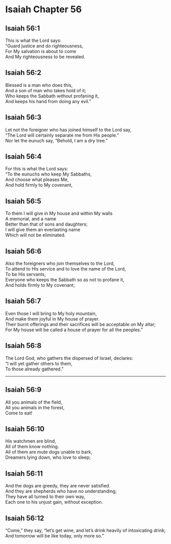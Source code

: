 # Isaiah Chapter 56

## Isaiah 56:1  
This is what the Lord says:  
“Guard justice and do righteousness,  
For My salvation is about to come  
And My righteousness to be revealed.

## Isaiah 56:2  
Blessed is a man who does this,  
And a son of man who takes hold of it;  
Who keeps the Sabbath without profaning it,  
And keeps his hand from doing any evil.”

## Isaiah 56:3  
Let not the foreigner who has joined himself to the Lord say,  
“The Lord will certainly separate me from His people.”  
Nor let the eunuch say, “Behold, I am a dry tree.”

## Isaiah 56:4  
For this is what the Lord says:  
“To the eunuchs who keep My Sabbaths,  
And choose what pleases Me,  
And hold firmly to My covenant,

## Isaiah 56:5  
To them I will give in My house and within My walls  
A memorial, and a name  
Better than that of sons and daughters;  
I will give them an everlasting name  
Which will not be eliminated.

## Isaiah 56:6  
Also the foreigners who join themselves to the Lord,  
To attend to His service and to love the name of the Lord,  
To be His servants,  
Everyone who keeps the Sabbath so as not to profane it,  
And holds firmly to My covenant;

## Isaiah 56:7  
Even those I will bring to My holy mountain,  
And make them joyful in My house of prayer.  
Their burnt offerings and their sacrifices will be acceptable on My altar;  
For My house will be called a house of prayer for all the peoples.”

## Isaiah 56:8  
The Lord God, who gathers the dispersed of Israel, declares:  
“I will yet gather others to them,  
To those already gathered.”

---

## Isaiah 56:9  
All you animals of the field,  
All you animals in the forest,  
Come to eat!

## Isaiah 56:10  
His watchmen are blind,  
All of them know nothing.  
All of them are mute dogs unable to bark,  
Dreamers lying down, who love to sleep;

## Isaiah 56:11  
And the dogs are greedy, they are never satisfied.  
And they are shepherds who have no understanding;  
They have all turned to their own way,  
Each one to his unjust gain, without exception.

## Isaiah 56:12  
“Come,” they say, “let’s get wine, and let’s drink heavily of intoxicating drink;  
And tomorrow will be like today, only more so.”
